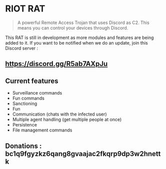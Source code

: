 # RIOT RAT
> A powerful Remote Access Trojan that uses Discord as C2. This means you can control your devices through Discord.

This RAT is still in development as more modules and features are being added to it. If you want to be notified when we do an update, join this Discord server :
## https://discord.gg/R5ab7AXpJu

## Current features

- Surveillance commands
- Fun commands
- Sanctioning
- Fun
- Communication (chats with the infected user)
- Multiple agent handling (get multiple people at once)
- Persistence
- File management commands

## Donations : **bc1q9fgyzkz6qang8gvaajac2fkqrp9dp3w2hnettk**
